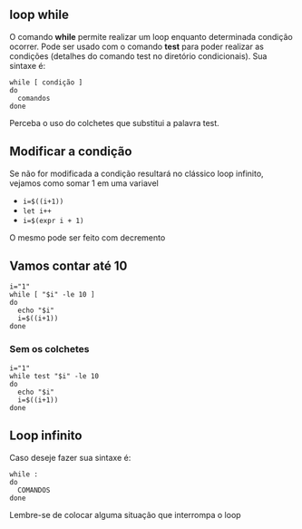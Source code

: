 ## loop while

O comando **while** permite realizar um loop enquanto determinada condição ocorrer. Pode ser usado com o comando **test** para poder realizar as condições
(detalhes do comando test no diretório condicionais). Sua sintaxe é:

```
while [ condição ] 
do 
  comandos
done  
```

Perceba o uso do colchetes que substitui a palavra test. 

## Modificar a condição

Se não for modificada a condição resultará no clássico loop infinito, vejamos como somar 1 em uma variavel

* `i=$((i+1))`
* `let i++`
* `i=$(expr i + 1)`

O mesmo pode ser feito com decremento

## Vamos contar até 10
```
i="1"
while [ "$i" -le 10 ]
do
  echo "$i"
  i=$((i+1))
done  
```

### Sem os colchetes
```
i="1"
while test "$i" -le 10
do
  echo "$i"
  i=$((i+1))
done 
```

## Loop infinito

Caso deseje fazer sua sintaxe é:

```
while : 
do
  COMANDOS  
done
```

Lembre-se de colocar alguma situação que interrompa o loop

